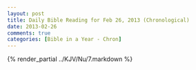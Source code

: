 ```yaml
---
layout: post
title: Daily Bible Reading for Feb 26, 2013 (Chronological)
date: 2013-02-26
comments: true
categories: [Bible in a Year - Chron]
---
```

{% render_partial ../KJV/Nu/7.markdown %}
